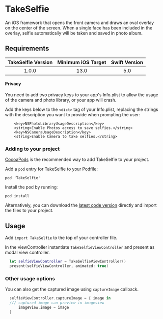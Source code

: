 # TakeSelfie
An iOS framework that opens the front camera and draws an oval overlay on the center of the screen. When a single face has been included in the overlay, selfie automatically will be taken and saved in photo album.

## Requirements

| TakeSelfie Version | Minimum iOS Target  | Swift Version |
|:-------------------:|:-------------------:|:-------------------:|
| 1.0.0 | 13.0| 5.0 |


#### Privacy

You need to add two privacy keys to your app's Info.plist to allow the usage of the camera and photo library, or your app will crash. 

Add the keys below to the `<dict>` tag of your Info.plist, replacing the strings with the description you want to provide when prompting the user:

```
	<key>NSPhotoLibraryUsageDescription</key>
	<string>Enable Photos access to save selfies.</string>
	<key>NSCameraUsageDescription</key>
	<string>Enable Camera to take selfies.</string>
```

### Adding to your project

[CocoaPods](http://cocoapods.org) is the recommended way to add TakeSelfie to your project.

Add a `pod` entry for TakeSelfie to your Podfile:

```
pod 'TakeSelfie'
```

Install the pod by running:

```
pod install
```

Alternatively, you can download the [latest code version](https://github.com/afzal-hossain-ovi/TakeSelfie/archive/refs/heads/main.zip) directly and import the files to your project.

## Usage

Add `import TakeSelfie` to the top of your controller file.

In the viewController instantiate `TakeSelfieViewController` and present as modal view controller.
```swift
  let selfieViewController = TakeSelfieViewController()
  present(selfieViewController, animated: true)
```

### Other usage options

You can also get the captured image using `captureImage` callback.
```swift
  selfieViewController.captureImage = { image in
  /// captured image can preview in imageview
      imageView.image = image
  }
  
```
